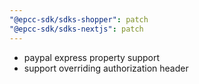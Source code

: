 ```yaml
---
"@epcc-sdk/sdks-shopper": patch
"@epcc-sdk/sdks-nextjs": patch
---
```


- paypal express property support
- support overriding authorization header